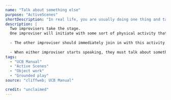 ```yaml
---
name: "Talk about something else"
purpose: "ActiveScenes"
shortDescription: "In real life, you are usually doing one thing and talking about another. For example, if you're folding laundry, you are most likely not talking about folding laundry. This exercise will help you to better mirror this reality of life in your scenes."
description: |
  Two improvisers take the stage.
  One improviser will initiate with some sort of physical activity that caP. be done continuously throughout the scene (sorting mail, washing dishes, having dinner, playing golf, setting up a campsite, etc.).
  
  - The other improviser should immediately join in with this activity.
  
  - When either improviser starts speaking, they must talk about something other than what they are doing.
tags:
  - "UCB Manual"
  - "Active Scenes"
  - "Object work"
  - "Grounded play"
source: "cliffweb; UCB Manual"

credit: "unclaimed"
---
```


